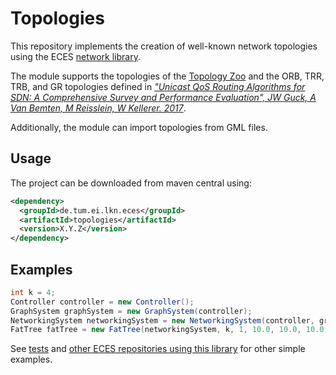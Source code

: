 # Topologies

This repository implements the creation of well-known network topologies using the ECES [network library](https://github.com/AmoVanB/eces-network).

The module supports the topologies of the [Topology Zoo](http://www.topology-zoo.org/) and the ORB, TRR, TRB, and GR topologies defined in [*"Unicast QoS Routing Algorithms for SDN: A Comprehensive Survey and Performance Evaluation", JW Guck, A Van Bemten, M Reisslein, W Kellerer. 2017*](https://mediatum.ub.tum.de/doc/1420144/file.pdf).

Additionally, the module can import topologies from GML files.

## Usage

The project can be downloaded from maven central using:
```xml
<dependency>
  <groupId>de.tum.ei.lkn.eces</groupId>
  <artifactId>topologies</artifactId>
  <version>X.Y.Z</version>
</dependency>
```

## Examples

```java
int k = 4;
Controller controller = new Controller();
GraphSystem graphSystem = new GraphSystem(controller);
NetworkingSystem networkingSystem = new NetworkingSystem(controller, graphSystem);
FatTree fatTree = new FatTree(networkingSystem, k, 1, 10.0, 10.0, 10.0, 10.0, new double[]{1, 1, 1}, 1);
```

See [tests](src/test) and [other ECES repositories using this library](https://github.com/AmoVanB/eces-topologies/network/dependents) for other simple examples.
